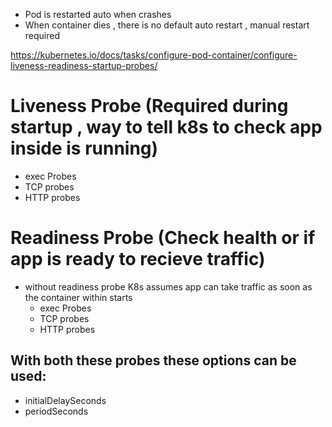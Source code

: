 - Pod is restarted auto when crashes
- When container dies , there is no default auto restart , manual restart required

https://kubernetes.io/docs/tasks/configure-pod-container/configure-liveness-readiness-startup-probes/
# Liveness Probe (Required during startup , way to tell k8s to check app inside is running)
- exec Probes
- TCP probes
- HTTP probes


# Readiness Probe (Check health or if app is ready to recieve traffic)
- without readiness probe K8s assumes app can take traffic as soon as the container within starts
    - exec Probes
    - TCP probes
    - HTTP probes


## With both these probes these options can be used:
- initialDelaySeconds
- periodSeconds

